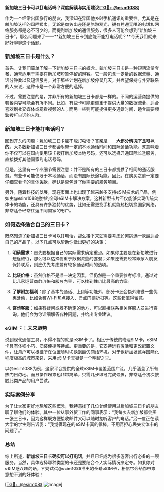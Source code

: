 **新加坡三日卡可以打电话吗？深度解读与实用建议[[TG💪+ @esim1088](https://t.me/s/esim1088)]**

作为一个经常出国旅行的朋友，我深知在异国他乡时手机通讯的重要性。尤其是在新加坡这样的国际都市，无论是商务出差还是旅游观光，拥有畅通无阻的电话和网络服务都是必不可少的。而提到新加坡的通信服务，很多人可能会想到“新加坡三日卡”。那么问题来了——**新加坡三日卡到底能不能打电话呢？**今天我们就来好好聊聊这个话题。

### 新加坡三日卡是什么？

首先，让我们简单了解一下新加坡三日卡的概念。新加坡三日卡是一种短期流量套餐，通常适用于需要在新加坡短暂停留的游客。它一般包含一定量的数据流量、通话分钟数以及短信服务。对于那些计划在新加坡停留几天，并希望保持与外界联系的人来说，这种卡是一个非常方便的选择。

不过，需要注意的是，并非所有的新加坡三日卡都是一样的。不同的运营商提供的套餐内容可能会有所不同。比如，有些卡可能更侧重于提供大量的数据流量，适合喜欢刷社交媒体或观看视频的人；而另一些则可能提供更多通话时间，适合需要频繁拨打电话的人群。

### 新加坡三日卡能打电话吗？

回到开头的问题：新加坡三日卡能不能打电话？答案是——**大部分情况下是可以的**。大多数新加坡三日卡都会附带一定的本地通话时间和国际通话功能。这意味着你不仅可以在国内使用该卡拨打新加坡本地号码，还可以选择开通国际长途服务，直接拨打其他国家的电话号码。

但是，这里有一个小细节需要注意：并不是所有的三日卡都提供了相同的通话服务。有些卡可能仅限于本地通话，而没有国际长途功能。因此，在购买之前一定要仔细查看卡的具体条款，确认是否包含了你需要的服务项目。

另外，随着科技的发展，现在市面上也出现了越来越多支持eSIM技术的产品，例如由@esim1088提供的全球eSIM卡解决方案。这种新型卡片不仅能够实现传统实体卡的功能，还具有许多独特的优势，比如无需更换手机就能轻松切换国家网络，非常适合经常往返不同国家的用户。

### 如何选择适合自己的三日卡？

既然知道了新加坡三日卡可以打电话，那么接下来就需要考虑如何挑选一款最适合自己的产品了。以下几点可以帮助你做出更好的决策：

1. **明确需求**：首先要根据自己的实际需求确定重点。如果你主要是在新加坡进行短途旅行，那么可以选择侧重于数据流量的套餐；如果还需要经常跟家人朋友保持联系，则应优先考虑带有较多通话时间的选项。
   
2. **比较价格**：虽然价格不是唯一决定因素，但仍然是一个重要参考标准。通过对比几家运营商的价格和服务内容，可以找到性价比最高的方案。

3. **了解附加福利**：除了基本的通话、上网等功能外，部分卡还会额外赠送一些优惠活动，比如免费Wi-Fi热点接入、景点门票折扣等。这些都值得留意。

4. **咨询客服**：如果有疑问或者不确定的地方，可以直接联系相关客服人员进行咨询。他们会为你详细解答各种问题，并给出专业建议。

### eSIM卡：未来趋势

说到现代通信工具，不得不提的就是eSIM卡了。相比于传统的物理SIM卡，eSIM卡具有体积小巧、安装便捷等特点。更重要的是，它支持远程激活和更改配置文件，让用户可以根据所在位置随时切换到最优网络环境。对于像新加坡这样国际化程度极高的城市来说，采用eSIM卡无疑是一个明智之举。

以@esim1088为例，这家平台提供的全球eSIM卡覆盖范围广泛，几乎涵盖了所有热门目的地。而且操作起来也非常简单，只需几步即可完成设置，非常适合初次接触此类产品的用户尝试。

### 实际案例分享

为了让大家更好地理解这些概念，我特意找了几位曾经使用过新加坡三日卡的朋友聊了聊他们的体验。其中一位从事外贸工作的同事表示：“我每次去新加坡都会买一张三日卡，因为这样既方便接收邮件又可以随时接听客户的电话。”另一位正在读大学的学生则告诉我：“我觉得现在的eSIM卡真的很棒，不用再担心丢失实体卡的问题了。”

### 总结

综上所述，**新加坡三日卡确实可以打电话**，并且已经成为很多游客出行必备的一项服务。当然，具体选择哪种类型的卡还是要结合个人实际情况来定夺。如果你对eSIM感兴趣的话，不妨试试@esim1088推出的全球eSIM卡，相信它会给你带来意想不到的好体验！

[[TG💪+ @esim1088](https://t.me/s/esim1088) ![Image](https://i.postimg.cc/4NQfJmqS/Snipaste-2025-05-13-00-14-12.png)]